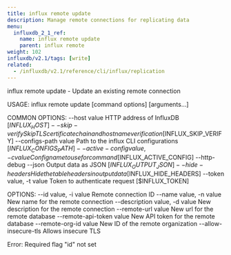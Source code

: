 ```yaml
---
title: influx remote update
description: Manage remote connections for replicating data
menu:
  influxdb_2_1_ref:
    name: influx remote update
    parent: influx remote
weight: 102
influxdb/v2.1/tags: [write]
related:
  - /influxdb/v2.1/reference/cli/influx/replication
---
```




influx remote update - Update an existing remote connection

USAGE:
   influx remote update [command options] [arguments...]

COMMON OPTIONS:
   --host value                     HTTP address of InfluxDB [$INFLUX_HOST]
   --skip-verify                    Skip TLS certificate chain and host name verification [$INFLUX_SKIP_VERIFY]
   --configs-path value             Path to the influx CLI configurations [$INFLUX_CONFIGS_PATH]
   --active-config value, -c value  Config name to use for command [$INFLUX_ACTIVE_CONFIG]
   --http-debug
   --json                           Output data as JSON [$INFLUX_OUTPUT_JSON]
   --hide-headers                   Hide the table headers in output data [$INFLUX_HIDE_HEADERS]
   --token value, -t value          Token to authenticate request [$INFLUX_TOKEN]

OPTIONS:
   --id value, -i value           Remote connection ID
   --name value, -n value         New name for the remote connection
   --description value, -d value  New description for the remote connection
   --remote-url value             New url for the remote database
   --remote-api-token value       New API token for the remote database
   --remote-org-id value          New ID of the remote organization
   --allow-insecure-tls           Allows insecure TLS

Error: Required flag "id" not set
